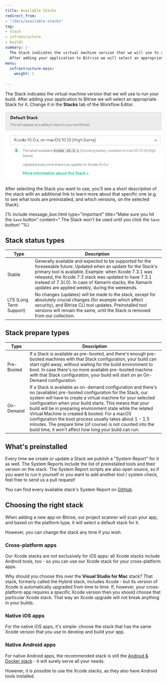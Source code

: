 ```yaml
---
title: Available Stacks
redirect_from:
- "/docs/available-stacks"
tag:
- stack
- infrastructure
- builds
summary: |-
  The Stack indicates the virtual machine version that we will use to run your build.
  After adding your application to Bitrise we will select an appropriate Stack for it.
menu:
  infrastructure-main:
    weight: 1

---
```

The Stack indicates the virtual machine version that we will use to run your build. After adding your application to Bitrise we will select an appropriate Stack for it. Change it in the **Stacks** tab of the Workflow Editor.

![](/img/stack-selector.png)

After selecting the Stack you want to use, you'll see a short description of the stack with an additional link to learn more about that specific one (e.g. to see what tools are preinstalled, and which versions, on the selected Stack).

{% include message_box.html type="important" title="Make sure you hit the `Save` button" content=" The Stack won't be used until you click the `Save` button! "%}

## Stack status types

| Type | Description |
| --- | --- |
| Stable | Generally available and expected to be supported for the foreseeable future. Updated when an update for the Stack's primary tool is available. Example: when Xcode 7.3.1 was released, the Xcode 7.3 stack was updated to have 7.3.1 instead of 7.3(.0). In case of Xamarin stacks, the Xamarin updates are applied weekly, during the weekends. |
| LTS (Long Term Support) | No changes (updates) will be made to the stack, except for absolutely crucial changes (for example which affect security), and Bitrise CLI tool updates. Preinstalled tool versions will remain the same, until the Stack is removed from our collection. |

## Stack prepare types

| Type | Description |
| --- | --- |
| Pre-Booted | If a Stack is available as pre-booted, and there's enough pre-booted machines with that Stack configuration, your build can start right away, without waiting for the build environment to boot. In case there's no more available pre-booted machine with that Stack configuration, your build will start on an On-Demand configuration. |
| On-Demand | If a Stack is available as on-demand configuration and there's no (available) pre-booted configuration for the Stack, our system will have to create a virtual machine for your selected configuration when your build starts. This means that your build will be in preparing environment state while the related Virtual Machine is created & booted. For a macOS configuration the boot process usually takes about 1 - 1.5 minutes. The prepare time (of course) is not counted into the build time, it won't affect how long your build can run. |

## What's preinstalled

Every time we create or update a Stack we publish a "System Report" for it as well. The System Reports include the list of preinstalled tools and their version on the stack. The System Report scripts are also open source, so if you want to run it yourself or you want to add another tool / system check, feel free to send us a pull request!

You can find every available stack's System Report on [GitHub](https://github.com/bitrise-io/bitrise.io/tree/master/system_reports).

## Choosing the right stack

When adding a new app on Bitrise, our project scanner will scan your app, and based on the platform type, it will select a default stack for it. 

However, you can change the stack any time if you wish. 

### Cross-platform apps

Our Xcode stacks are not exclusively for iOS apps: all Xcode stacks include Android tools, too - so you can use our Xcode stack for your cross-platform apps. 

Why should you choose this over the **Visual Studio for Mac** stack? That stack, formerly called the Hybrid stack, includes Xcode - but its version of Xcode is automatically upgraded from time to time. If, however, your cross-platform app requires a specific Xcode version then you should choose that particular Xcode stack. That way an Xcode upgrade will not break anything in your builds.

### Native iOS apps 

For the native iOS apps, it's simple: choose the stack that has the same Xcode version that you use to develop and build your app. 

### Native Android apps

For native Android apps, the recommended stack is still the [Android & Docker stack](/infrastructure/the-environment/) - it will surely serve all your needs. 

However, it is possible to use the Xcode stacks, as they also have Android tools installed.
